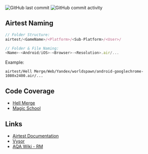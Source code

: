 ![GitHub last commit](https://img.shields.io/github/last-commit/worldspawn-web/webgl_qa_playground) ![GitHub commit activity](https://img.shields.io/github/commit-activity/m/worldspawn-web/webgl_qa_playground)

## Airtest Naming

```ts
// Folder Structure:
airtest/<GameName>/<Platform>/<Sub-Platform>/<User>/

// Folder & File Naming:
<Name>-<Android/iOS>-<Browser>-<Resolution>.air/...
```

Example:

```
airtest/Hell Merge/Web/Yandex/worldspawn/android-googlechrome-1080x2400.air/...
```

## Code Coverage

- [Hell Merge](https://rmgames.atlassian.net/wiki/spaces/QW/database/4455104564)
- [Magic School](https://rmgames.atlassian.net/wiki/spaces/QW/database/4470702117?atl_f=PAGETREE)

## Links

- [Airtest Documentation](https://airtest.doc.io.netease.com/en/tutorial/1_quick_start_guide/)
- [Vysor](https://www.vysor.io/)
- [AQA Wiki - RM](https://rmgames.atlassian.net/wiki/spaces/QW/pages/4455071803/Airtest)
